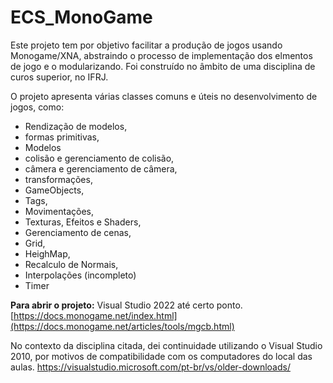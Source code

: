 # ECS_MonoGame

Este projeto tem por objetivo facilitar a produção de jogos usando Monogame/XNA, abstraindo o processo de implementação dos elmentos de jogo e o modularizando.
Foi construído no âmbito de uma disciplina de curos superior, no IFRJ.

O projeto apresenta  várias classes comuns e úteis no desenvolvimento de jogos, como:
- Rendização de modelos,
- formas primitivas,
- Modelos
- colisão e gerenciamento de colisão,
- câmera e gerenciamento de câmera,
- transformações, 
- GameObjects,
- Tags,
- Movimentações,
- Texturas, Efeitos e Shaders,
- Gerenciamento de cenas,
- Grid,
- HeighMap,
- Recalculo de Normais,
- Interpolações (incompleto)
- Timer
  

**Para abrir o projeto:** 
Visual Studio 2022 até certo ponto.
[https://docs.monogame.net/index.html](https://docs.monogame.net/articles/tools/mgcb.html)

No contexto da disciplina citada, dei continuidade utilizando o Visual Studio 2010, por motivos de compatibilidade com os computadores do local das aulas.
https://visualstudio.microsoft.com/pt-br/vs/older-downloads/


